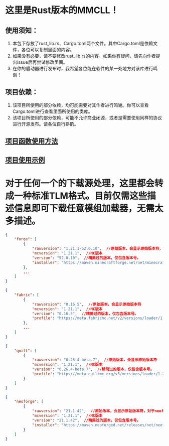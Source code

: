 # 这里是Rust版本的MMCLL！

## 使用须知：

1. 本包下存放了rust_lib.rs、Cargo.toml两个文件。其中Cargo.toml是依赖文件，各位可以复制里面的内容。
2. 如果没有必要，请不要修改rust_lib.rs的内容。如果你有疑问，请先向作者提出issue后再尝试修改里面。
3. 在你的启动器进行发布时，我希望各位能在软件的某一处地方对该库进行鸣谢！

## 项目依赖：

1. 该项目所使用的部分依赖，均可能需要对其作者进行鸣谢。你可以查看Cargo.toml进行查看里面所使用的类库。
2. 该项目所使用的部分依赖，可能不允许商业闭源，或者是需要使用同样的协议进行开源发布。请各位自行斟酌。

## [项目函数使用方法](./SPECIFIC.md)

## [项目使用示例](./EXAMPLE.md)

# 对于任何一个的下载源处理，这里都会转成一种标准TLM格式。目前仅需这些描述信息即可下载任意模组加载器，无需太多描述。

```json
{
    "forge": [
        {
            "rawversion": "1.21.1-52.0.10",  //原始版本，会显示原始版本符，如果该forge被标记，则也同样会输出被标记的名称。
            "mcversion": "1.21.1",  //MC版本
            "version": "52.0.10",  //精简过的版本，仅包含版本号。
            "installer": "https://maven.minecraftforge.net/net/minecraftforge/forge/1.21.1-52.0.10/forge-1.21.1-52.0.10-installer.jar"  //jar下载链接，可以直接安装。
        },
        ...
    ]
}
```
```json
{
    "fabric": [
        {
            "rawversion": "0.16.5",  //原始版本，会显示原始版本符
            "mcversion": "1.21.1",  //MC版本
            "version": "0.16.5",  //精简过的版本，仅包含版本号。
            "profile": "https://meta.fabricmc.net/v2/versions/loader/1.21.1/0.16.5/profile/json"  //元数据json，直接下载放入versions即可。
        },
        ...
    ]
}
```
```json
{
    "quilt": [
        {
            "rawversion": "0.26.4-beta.7",  //原始版本，会显示原始版本符
            "mcversion": "1.21.1",  //MC版本
            "version": "0.26.4-beta.7",  //精简过的版本，仅包含版本号。
            "profile": "https://meta.quiltmc.org/v3/versions/loader/1.21.1/0.26.4-beta.7/profile/json"  //元数据json，直接下载放入versions即可。
        }
    ]
}
```
```json
{
    "neoforge": [
        {
            "rawversion": "21.1.42",  //原始版本，会显示原始版本符，对于neoforge，这里会显示原本的版本号，可以直接用于拼接网址的。
            "mcversion": "1.21.1",  //MC版本
            "version": "21.1.42",  //精简过的版本，仅包含版本号。
            "installer": "https://maven.neoforged.net/releases/net/neoforged/neoforge/21.1.42/neoforge-21.1.42-installer.jar"  //元数据json，直接下载放入versions即可。
        }
    ]
}
```